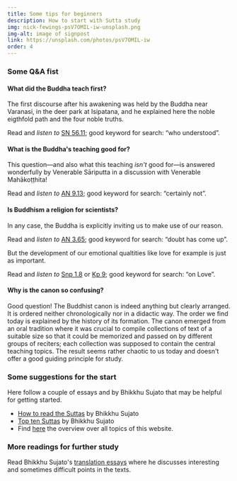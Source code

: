 ```yaml
---
title: Some tips for beginners
description: How to start with Sutta study
img: nick-fewings-psV7OMIL-iw-unsplash.png
img-alt: image of signpost
link: https://unsplash.com/photos/psV7OMIL-iw
order: 4
---
```


### Some Q&A fist

#### What did the Buddha teach first?

The first discourse after his awakening was held by the Buddha near Varanasi, in the deer park at Isipatana, and he explained here the noble eigthfold path and the four noble truths. 

Read and *listen to* [SN 56.11](#/sutta/sn56.11:0.1/en/sujato); good keyword for search: “who understood”.

#### What is the Buddha's teaching good for?

This question—and also what this teaching *isn't* good for—is answered wonderfully by Venerable Sāriputta in a discussion with Venerable Mahākoṭṭhita! 

Read and *listen to* [AN 9.13](#/sutta/an9.13:0.1/en/sujato); good keyword for search: “certainly not”.

#### Is Buddhism a religion for scientists?

In any case, the Buddha is explicitly inviting us to make use of our reason. 

Read and *listen to* [AN 3.65](#/sutta/an3.65:0.1/en/sujato); good keyword for search: “doubt has come up”.

But the development of our emotional qualtities like love for example is just as important. 

Read and *listen to* [Snp 1.8](#/sutta/snp1.8:0.1/en/sujato) or [Kp 9](#/sutta/kp9/en/sujato); good keyword for search: “on Love”. 

#### Why is the canon so confusing?

Good question! The Buddhist canon is indeed anything but clearly arranged. It is ordered neither chronologically nor in a didactic way. The order we find today is explained by the history of its formation. The canon emerged from an oral tradition where it was crucial to compile collections of text of a suitable size so that it could be memorized and passed on by different groups of reciters; each collection was supposed to contain the central teaching topics. The result seems rather chaotic to us today and doesn't offer a good guiding principle for study.

### Some suggestions for the start

Here follow a couple of essays and by Bhikkhu Sujato that may be helpful for getting started.

- [How to read the Suttas](https://discourse.suttacentral.net/t/how-to-read-the-suttas/6676) by Bhikkhu Sujato
- [Top ten Suttas](https://discourse.suttacentral.net/t/top-ten-suttas-and-ten-more-to-read-as-well/12978) by Bhikkhu Sujato
- Find [here](#/wiki/toc) the overview over all topics of this website.

### More readings for further study

Read Bhikkhu Sujato's [translation essays](https://discourse.suttacentral.net/tag/ebt-translation) where he discusses interesting and sometimes difficult points in the texts.


